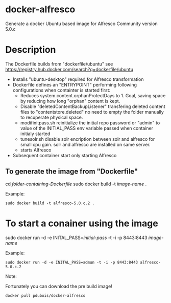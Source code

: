 docker-alfresco
===============

Generate a docker Ubuntu based image for Alfresco Community version 5.0.c

Description
===========

 The Dockerfile builds from "dockerfile/ubuntu" see https://registry.hub.docker.com/search?q=dockerfile/ubuntu
 
- Installs "ubuntu-desktop" required for Alfresco transformation
- Dockerfile defines an "ENTRYPOINT" performing following configurations when containter is started first:
	- Reduces system.content.orphanProtectDays to 1. Goal, saving space by reducing how long "orphan" content is kept.
	- Disable "deletedContentBackupListener" transfering deleted content files to "contentstore.deleted" no need
	 to empty the folder manually to recuperate physical space.
	- modifinitpass.sh reinitialize the initial repo password or "admin" to value of the INITIAL_PASS env variable
         passed when container initialy started
    - tunesolr.sh disable solr encription between solr and alfresco for small cpu gain. solr and alfresco 
         are installed on same server.
    - starts Alfresco 
- Subsequent container start only starting Alfresco

To generate the image from "Dockerfile"
---------------------------------------

cd _folder-containing-Dockerfile_
sudo docker build -t _image-name_ .

Example:

`
sudo docker build -t alfresco-5.0.c.2 .
`

To start a conainer using the image
===========

sudo docker run -d -e INITAL_PASS=_initial-pass_ -t -i -p 8443:8443 _image-name_

Example:

`
sudo docker run -d -e INITAL_PASS=admun -t -i -p 8443:8443 alfresco-5.0.c.2
`

Note:

Fortunately you can download the pre build image!

`
docker pull pdubois/docker-alfresco
`
